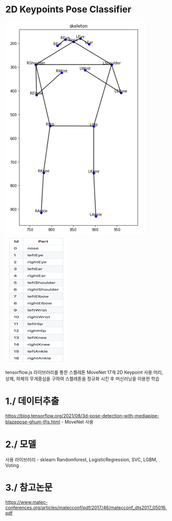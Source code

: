 # 2D Keypoints Pose Classifier

![pose_skeleton](img/skeleton.png) <img src="/img/keypoints.png" width="200" height="400"/>

tensorflow.js 라이브러리를 통한 스켈레톤 MoveNet 17개 2D Keypoint 사용
머리, 상체, 하체의 무게중심을 구하여 스켈레톤을 정규화 시킨 후 머신러닝을 이용한 학습

# 1./ 데이터추출
https://blog.tensorflow.org/2021/08/3d-pose-detection-with-mediapipe-blazepose-ghum-tfjs.html - MoveNet 사용

# 2./ 모델
사용 라이브러리 - sklearn 
Randomforest, LogisticRegression, SVC, LGBM, Voting

# 3./ 참고논문
https://www.matec-conferences.org/articles/matecconf/pdf/2017/46/matecconf_dts2017_05016.pdf
